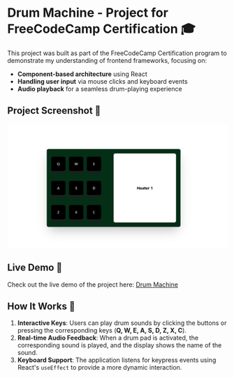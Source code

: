 # Drum Machine - Project for FreeCodeCamp Certification 🎓

This project was built as part of the FreeCodeCamp Certification program to demonstrate my understanding of frontend frameworks, focusing on:

- **Component-based architecture** using React
- **Handling user input** via mouse clicks and keyboard events
- **Audio playback** for a seamless drum-playing experience

## Project Screenshot 📸
<img src="https://raw.githubusercontent.com/izzel24/drumpad/refs/heads/main/screenshot_project.png" alt="Drum Machine Screenshot" />

## Live Demo 🚀
Check out the live demo of the project here: [Drum Machine](https://izzel24.github.io/Drum-Machine/)

## How It Works 🔧
1. **Interactive Keys**: Users can play drum sounds by clicking the buttons or pressing the corresponding keys (**Q, W, E, A, S, D, Z, X, C**).
2. **Real-time Audio Feedback**: When a drum pad is activated, the corresponding sound is played, and the display shows the name of the sound.
3. **Keyboard Support**: The application listens for keypress events using React's `useEffect` to provide a more dynamic interaction.

